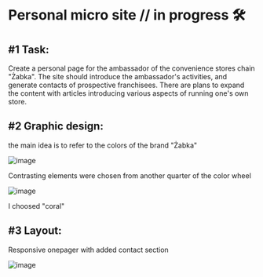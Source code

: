 <h1> Personal micro site // in progress 🛠</h1>

<h2>#1 Task:</h2>
Create a personal page for the ambassador of the convenience stores chain "Żabka". The site should introduce the ambassador's activities, and generate contacts of prospective franchisees.
There are plans to expand the content with articles introducing various aspects of running one's own store. 

<h2>#2 Graphic design:</h2>
the main idea is to refer to the colors of the brand "Żabka"

![image](https://user-images.githubusercontent.com/115653252/222925617-a05ad416-0bf4-41a9-8d10-5dfb2cc3e357.png)



Contrasting elements were chosen from another quarter of the color wheel

![image](https://user-images.githubusercontent.com/115653252/222925542-a8d3e7d2-7694-4e71-88d5-7dbc5f184740.png)

I choosed "coral"

<h2>#3 Layout:</h2>

Responsive onepager with added contact section

![image](https://user-images.githubusercontent.com/115653252/222513491-16b7ed67-aef0-4719-a06e-91831351d656.png)


